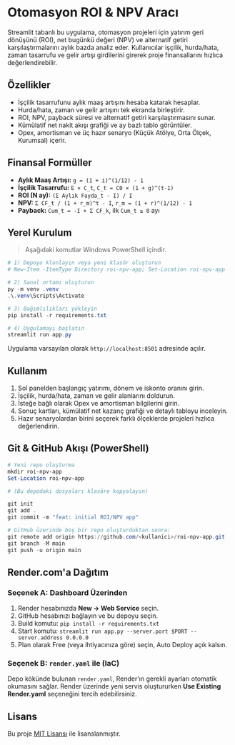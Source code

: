 # Otomasyon ROI & NPV Aracı

Streamlit tabanlı bu uygulama, otomasyon projeleri için yatırım geri dönüşünü (ROI), net bugünkü değeri (NPV) ve alternatif getiri karşılaştırmalarını aylık bazda analiz eder. Kullanıcılar işçilik, hurda/hata, zaman tasarrufu ve gelir artışı girdilerini girerek proje finansallarını hızlıca değerlendirebilir.

## Özellikler

- İşçilik tasarrufunu aylık maaş artışını hesaba katarak hesaplar.
- Hurda/hata, zaman ve gelir artışını tek ekranda birleştirir.
- ROI, NPV, payback süresi ve alternatif getiri karşılaştırmasını sunar.
- Kümülatif net nakit akışı grafiği ve ay bazlı tablo görüntüler.
- Opex, amortisman ve üç hazır senaryo (Küçük Atölye, Orta Ölçek, Kurumsal) içerir.

## Finansal Formüller

- **Aylık Maaş Artışı:** `g = (1 + i)^(1/12) - 1`
- **İşçilik Tasarrufu:** `E × C_t`, `C_t = C0 × (1 + g)^(t-1)`
- **ROI (N ay):** `(Σ Aylık Fayda_t - I) / I`
- **NPV:** `Σ CF_t / (1 + r_m)^t - I`, `r_m = (1 + r)^(1/12) - 1`
- **Payback:** `Cum_t = -I + Σ CF_k`, ilk `Cum_t ≥ 0` ayı

## Yerel Kurulum

> Aşağıdaki komutlar Windows PowerShell içindir.

```powershell
# 1) Depoyu klonlayın veya yeni klasör oluşturun
# New-Item -ItemType Directory roi-npv-app; Set-Location roi-npv-app

# 2) Sanal ortamı oluşturun
py -m venv .venv
.\.venv\Scripts\Activate

# 3) Bağımlılıkları yükleyin
pip install -r requirements.txt

# 4) Uygulamayı başlatın
streamlit run app.py
```

Uygulama varsayılan olarak `http://localhost:8501` adresinde açılır.

## Kullanım

1. Sol panelden başlangıç yatırımı, dönem ve iskonto oranını girin.
2. İşçilik, hurda/hata, zaman ve gelir alanlarını doldurun.
3. İsteğe bağlı olarak Opex ve amortisman bilgilerini girin.
4. Sonuç kartları, kümülatif net kazanç grafiği ve detaylı tabloyu inceleyin.
5. Hazır senaryolardan birini seçerek farklı ölçeklerde projeleri hızlıca değerlendirin.

## Git & GitHub Akışı (PowerShell)

```powershell
# Yeni repo oluşturma
mkdir roi-npv-app
Set-Location roi-npv-app

# (Bu depodaki dosyaları klasöre kopyalayın)

git init
git add .
git commit -m "feat: initial ROI/NPV app"

# GitHub üzerinde boş bir repo oluşturduktan sonra:
git remote add origin https://github.com/<kullanici>/roi-npv-app.git
git branch -M main
git push -u origin main
```

## Render.com'a Dağıtım

### Seçenek A: Dashboard Üzerinden
1. Render hesabınızda **New → Web Service** seçin.
2. GitHub hesabınızı bağlayın ve bu depoyu seçin.
3. Build komutu: `pip install -r requirements.txt`
4. Start komutu: `streamlit run app.py --server.port $PORT --server.address 0.0.0.0`
5. Plan olarak Free (veya ihtiyacınıza göre) seçin, Auto Deploy açık kalsın.

### Seçenek B: `render.yaml` ile (IaC)

Depo kökünde bulunan `render.yaml`, Render'ın gerekli ayarları otomatik okumasını sağlar. Render üzerinde yeni servis oluştururken **Use Existing Render.yaml** seçeneğini tercih edebilirsiniz.

## Lisans

Bu proje [MIT Lisansı](LICENSE) ile lisanslanmıştır.
